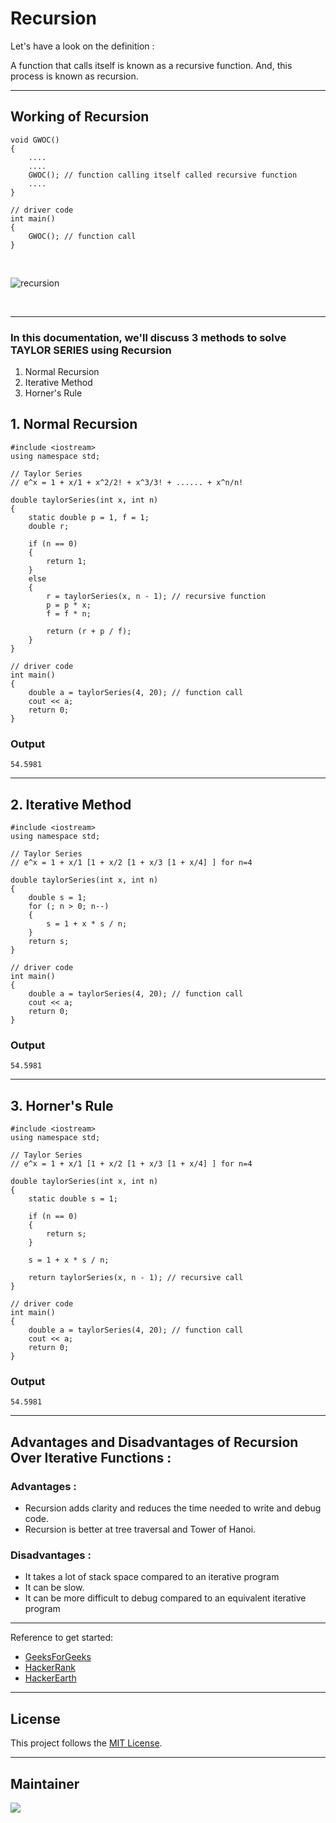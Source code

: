# Recursion

<p> Let's have a look on the definition : </p>
<p>A function that calls itself is known as a recursive function. And, this process is known as recursion. </p>

<hr>

## Working of Recursion

```
void GWOC()
{
    ....
    ....
    GWOC(); // function calling itself called recursive function
    ....
}

// driver code
int main()
{
    GWOC(); // function call
}
```

<br>

![recursion](https://user-images.githubusercontent.com/83535682/134781509-5a86d32e-aa08-41dc-8d76-7289080696de.jpg)

<br>

<hr>

### In this documentation, we'll discuss 3 methods to solve TAYLOR SERIES using Recursion 

1. Normal Recursion
2. Iterative Method
3. Horner's Rule

## 1. Normal Recursion

```
#include <iostream>
using namespace std;

// Taylor Series
// e^x = 1 + x/1 + x^2/2! + x^3/3! + ...... + x^n/n!

double taylorSeries(int x, int n)
{
    static double p = 1, f = 1;
    double r;

    if (n == 0)
    {
        return 1;
    }
    else
    {
        r = taylorSeries(x, n - 1); // recursive function
        p = p * x;
        f = f * n;

        return (r + p / f);
    }
}

// driver code
int main()
{
    double a = taylorSeries(4, 20); // function call
    cout << a;
    return 0;
}
```

### Output

```
54.5981
```

<hr>

## 2. Iterative Method

```
#include <iostream>
using namespace std;

// Taylor Series
// e^x = 1 + x/1 [1 + x/2 [1 + x/3 [1 + x/4] ] for n=4

double taylorSeries(int x, int n)
{
    double s = 1;
    for (; n > 0; n--)
    {
        s = 1 + x * s / n;
    }
    return s;
}

// driver code
int main()
{
    double a = taylorSeries(4, 20); // function call
    cout << a;
    return 0;
}
```

### Output

```
54.5981
```

<hr>

## 3. Horner's Rule

```
#include <iostream>
using namespace std;

// Taylor Series
// e^x = 1 + x/1 [1 + x/2 [1 + x/3 [1 + x/4] ] for n=4

double taylorSeries(int x, int n)
{
    static double s = 1;

    if (n == 0)
    {
        return s;
    }

    s = 1 + x * s / n;

    return taylorSeries(x, n - 1); // recursive call
}

// driver code
int main()
{
    double a = taylorSeries(4, 20); // function call
    cout << a;
    return 0;
}
```

### Output

```
54.5981
```

<hr>

## Advantages and Disadvantages of Recursion Over Iterative Functions :

### Advantages :

- Recursion adds clarity and reduces the time needed to write and debug code.
- Recursion is better at tree traversal and Tower of Hanoi.

### Disadvantages :

- It takes a lot of stack space compared to an iterative program
- It can be slow.
- It can be more difficult to debug compared to an equivalent iterative program

<hr>

Reference to get started:

- [GeeksForGeeks](https://www.geeksforgeeks.org/)
- [HackerRank](https://www.hackerrank.com/dashboard)
- [HackerEarth](https://www.hackerearth.com/practice/)

<hr>

## License

This project follows the [MIT License](https://choosealicense.com/licenses/mit/).

<hr>

## Maintainer

<a href="https://github.com/ankushsingh24">
  <img src="https://contrib.rocks/image?repo=ankushsingh24/ankushsingh24" />
</a>

